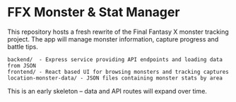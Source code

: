 # FFX Monster & Stat Manager

This repository hosts a fresh rewrite of the Final Fantasy X monster tracking project. The app will manage monster information, capture progress and battle tips.

```
backend/  - Express service providing API endpoints and loading data from JSON
frontend/ - React based UI for browsing monsters and tracking captures
location-monster-data/ - JSON files containing monster stats by area
```

This is an early skeleton – data and API routes will expand over time.
